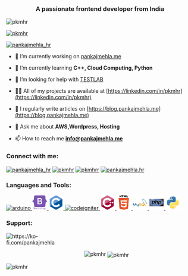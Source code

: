 <h3 align="center">A passionate frontend developer from India</h3>

<p align="left"> <img src="https://komarev.com/ghpvc/?username=pkmhr&label=Profile%20views&color=0e75b6&style=flat" alt="pkmhr" /> </p>

<p align="left"> <a href="https://github.com/ryo-ma/github-profile-trophy"><img src="https://github-profile-trophy.vercel.app/?username=pkmhr" alt="pkmhr" /></a> </p>

<p align="left"> <a href="https://twitter.com/pankajmehla_hr" target="blank"><img src="https://img.shields.io/twitter/follow/pankajmehla_hr?logo=twitter&style=for-the-badge" alt="pankajmehla_hr" /></a> </p>

- 🔭 I’m currently working on [pankajmehla.me](https://pankajmehla.me)

- 🌱 I’m currently learning **C++, Cloud Computing, Python**

- 🤝 I’m looking for help with [TESTLAB](https://target40.cf)

- 👨‍💻 All of my projects are available at [https://linkedin.com/in/pkmhr](https://linkedin.com/in/pkmhr)

- 📝 I regularly write articles on [https://blog.pankajmehla.me](https://blog.pankajmehla.me)

- 💬 Ask me about **AWS,Wordpress, Hosting**

- 📫 How to reach me **info@pankajmehla.me**

<h3 align="left">Connect with me:</h3>
<p align="left">
<a href="https://twitter.com/pankajmehla_hr" target="blank"><img align="center" src="https://raw.githubusercontent.com/rahuldkjain/github-profile-readme-generator/master/src/images/icons/Social/twitter.svg" alt="pankajmehla_hr" height="30" width="40" /></a>
<a href="https://linkedin.com/in/pkmhr" target="blank"><img align="center" src="https://raw.githubusercontent.com/rahuldkjain/github-profile-readme-generator/master/src/images/icons/Social/linked-in-alt.svg" alt="pkmhr" height="30" width="40" /></a>
<a href="https://fb.com/pkmhrr" target="blank"><img align="center" src="https://raw.githubusercontent.com/rahuldkjain/github-profile-readme-generator/master/src/images/icons/Social/facebook.svg" alt="pkmhrr" height="30" width="40" /></a>
<a href="https://instagram.com/pankajmehla.hr" target="blank"><img align="center" src="https://raw.githubusercontent.com/rahuldkjain/github-profile-readme-generator/master/src/images/icons/Social/instagram.svg" alt="pankajmehla.hr" height="30" width="40" /></a>
</p>

<h3 align="left">Languages and Tools:</h3>
<p align="left"> <a href="https://www.arduino.cc/" target="_blank" rel="noreferrer"> <img src="https://cdn.worldvectorlogo.com/logos/arduino-1.svg" alt="arduino" width="40" height="40"/> </a> <a href="https://getbootstrap.com" target="_blank" rel="noreferrer"> <img src="https://raw.githubusercontent.com/devicons/devicon/master/icons/bootstrap/bootstrap-plain-wordmark.svg" alt="bootstrap" width="40" height="40"/> </a> <a href="https://www.cprogramming.com/" target="_blank" rel="noreferrer"> <img src="https://raw.githubusercontent.com/devicons/devicon/master/icons/c/c-original.svg" alt="c" width="40" height="40"/> </a> <a href="https://codeigniter.com" target="_blank" rel="noreferrer"> <img src="https://cdn.worldvectorlogo.com/logos/codeigniter.svg" alt="codeigniter" width="40" height="40"/> </a> <a href="https://www.w3schools.com/cpp/" target="_blank" rel="noreferrer"> <img src="https://raw.githubusercontent.com/devicons/devicon/master/icons/cplusplus/cplusplus-original.svg" alt="cplusplus" width="40" height="40"/> </a> <a href="https://www.w3.org/html/" target="_blank" rel="noreferrer"> <img src="https://raw.githubusercontent.com/devicons/devicon/master/icons/html5/html5-original-wordmark.svg" alt="html5" width="40" height="40"/> </a> <a href="https://www.mysql.com/" target="_blank" rel="noreferrer"> <img src="https://raw.githubusercontent.com/devicons/devicon/master/icons/mysql/mysql-original-wordmark.svg" alt="mysql" width="40" height="40"/> </a> <a href="https://www.php.net" target="_blank" rel="noreferrer"> <img src="https://raw.githubusercontent.com/devicons/devicon/master/icons/php/php-original.svg" alt="php" width="40" height="40"/> </a> <a href="https://www.python.org" target="_blank" rel="noreferrer"> <img src="https://raw.githubusercontent.com/devicons/devicon/master/icons/python/python-original.svg" alt="python" width="40" height="40"/> </a> </p>

<h3 align="left">Support:</h3>
<p><a href="https://ko-fi.com/https://ko-fi.com/pankajmehla"> <img align="left" src="https://cdn.ko-fi.com/cdn/kofi3.png?v=3" height="50" width="210" alt="https://ko-fi.com/pankajmehla" /></a></p><br><br>

<p><img align="left" src="https://github-readme-stats.vercel.app/api/top-langs?username=pkmhr&show_icons=true&locale=en&layout=compact" alt="pkmhr" /></p>

<p>&nbsp;<img align="center" src="https://github-readme-stats.vercel.app/api?username=pkmhr&show_icons=true&locale=en" alt="pkmhr" /></p>

<p><img align="center" src="https://github-readme-streak-stats.herokuapp.com/?user=pkmhr&" alt="pkmhr" /></p>

